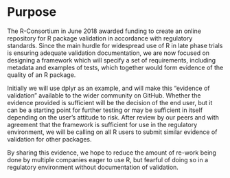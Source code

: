 # Purpose
The R-Consortium in June 2018 awarded funding to create an online repository for R package validation in accordance with regulatory standards. Since the main hurdle for widespread use of R in late phase trials is ensuring adequate validation documentation, we are now focused on designing a framework which will specify a set of requirements, including metadata and examples of tests, which together would form evidence of the quality of an R package.   

Initially we will use dplyr as an example, and will make this “evidence of validation” available to the wider community on GitHub. Whether the evidence provided is sufficient will be the decision of the end user, but it can be a starting point for further testing or may be sufficient in itself depending on the user’s attitude to risk. After review by our peers and with agreement that the framework is sufficient for use in the regulatory environment, we will be calling on all R users to submit similar evidence of validation for other packages. 

By sharing this evidence, we hope to reduce the amount of re-work being done by multiple companies eager to use R, but fearful of doing so in a regulatory environment without documentation of validation. 
